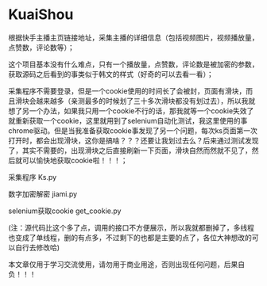 # KuaiShou
根据快手主播主页链接地址，采集主播的详细信息（包括视频图片，视频播放量，点赞数，评论数等）；

这个项目基本没有什么难点，只有一个播放量，点赞数，评论数是被加密的参数，获取源码之后看到的事类似于韩文的样式（好奇的可以去看一看）；

采集程序不需要登录，但是一个cookie使用的时间长了会被封，页面有滑块，而且滑块会越来越多（亲测最多的时候划了三十多次滑块都没有划过去），所以我就想了另一个办法，如果我只用一个cookie不行的话，那我就等一个cookie失效了就重新获取一个cookie，这里就用到了selenium自动化测试，我这里使用的事chrome驱动。但是当我准备获取cookie事发现了另一个问题，每次ks页面第一次打开时，都会出现滑块，这你是搞啥？？？还要让我划过去么？后来通过测试发现了，其实不需要的，出现滑块之后直接刷新一下页面，滑块自然而然就不见了，然后就可以愉快地获取cookie啦！！！；

采集程序
  Ks.py
  
数字加密解密
  jiami.py
  
selenium获取cookie
  get_cookie.py

(注：源代码比这个多了点，调用的接口不方便展示，所以我就都删掉了，多线程也变成了单线程，删的有点多，不过剩下的也都是主要的点了，各位大神想改的可以自行去修改哈)

本文章仅用于学习交流使用，请勿用于商业用途，否则出现任何问题，后果自负！！！
